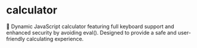 # calculator
🔢 Dynamic JavaScript calculator featuring full keyboard support and enhanced security by avoiding eval(). Designed to provide a safe and user-friendly calculating experience.
